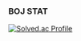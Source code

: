 <!-- # Lee Yeseul -->

<!-- ### Study Log 
<a href="https://velog.io/@yes01" target="_blank"><img src="https://img.shields.io/badge/velog-20C997?style=flat-square&logo=velog&logoColor=white"/></a>
 -->
<!-- [![Hits](https://hits.seeyoufarm.com/api/count/incr/badge.svg?url=https%3A%2F%2Fgithub.com%2Fyes-ee%2F&count_bg=%2379C83D&title_bg=%23555555&icon=&icon_color=%23E7E7E7&title=hits&edge_flat=false)](https://hits.seeyoufarm.com)
 -->

### BOJ STAT
[![Solved.ac Profile](http://mazassumnida.wtf/api/v2/generate_badge?boj=lur100)](https://solved.ac/lur100/)



<!-- ![GitHub stats](https://github-readme-stats.vercel.app/api?username=yes-ee&show_icons=true&theme=vue) -->
<!-- ![Top Langs](https://github-readme-stats.vercel.app/api/top-langs/?username=yes-ee&layout=compact)
 -->


<!--
**yes-ee/yes-ee** is a ✨ _special_ ✨ repository because its `README.md` (this file) appears on your GitHub profile.

Here are some ideas to get you started:

- 🔭 I’m currently working on ...
- 🌱 I’m currently learning ...
- 👯 I’m looking to collaborate on ...
- 🤔 I’m looking for help with ...
- 💬 Ask me about ...
- 📫 How to reach me: ...
- 😄 Pronouns: ...
- ⚡ Fun fact: ...
-->
